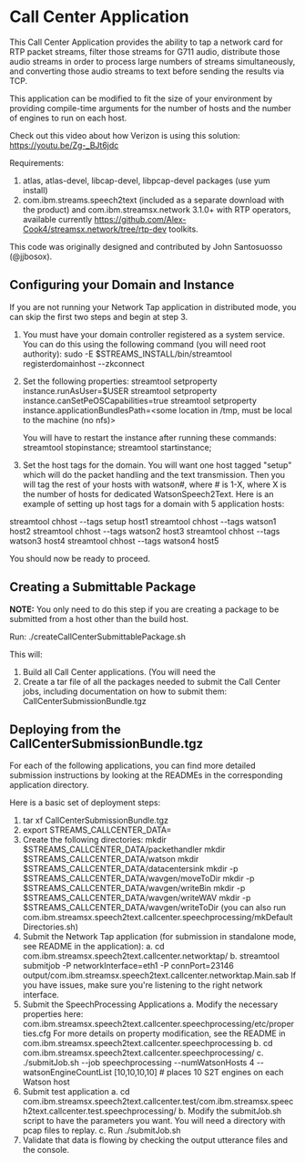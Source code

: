 # Call Center Application

This Call Center Application provides the ability to tap a network card for RTP packet 
streams, filter those streams for G711 audio, distribute those audio streams in order to process large
numbers of streams simultaneously, and converting those audio streams to text before sending
the results via TCP. 

This application can be modified to fit the size of your environment by providing compile-time 
arguments for the number of hosts and the number of engines to run on each host. 

Check out this video about how Verizon is using this solution: https://youtu.be/Zg-_BJt6jdc

Requirements:
1. atlas, atlas-devel, libcap-devel, libpcap-devel packages (use yum install)
2. com.ibm.streams.speech2text (included as a separate download with the product) and com.ibm.streamsx.network 3.1.0+ with RTP operators, 
available currently https://github.com/Alex-Cook4/streamsx.network/tree/rtp-dev toolkits. 

This code was originally designed and contributed by John Santosuosso (@jjbosox). 

## Configuring your Domain and Instance

If you are not running your Network Tap application in distributed mode, you can skip the first two steps and begin at step 3. 
1. You must have your domain controller registered as a system service. You can do this using the following command (you will need root authority): 
	sudo -E $STREAMS_INSTALL/bin/streamtool registerdomainhost --zkconnect <zk-connect-string>
2. Set the following properties: 
	streamtool setproperty instance.runAsUser=$USER
	streamtool setproperty instance.canSetPeOSCapabilities=true
	streamtool setproperty instance.applicationBundlesPath=<some location in /tmp, must be local to the machine (no nfs)> 
	
	You will have to restart the instance after running these commands: streamtool stopinstance; streamtool startinstance;
3. Set the host tags for the domain. You will want one host tagged "setup" which will do the packet handling and the text transmission. 
Then you will tag the rest of your hosts with watson#, where # is 1-X, where X is the number of hosts for dedicated WatsonSpeech2Text. 
Here is an example of setting up host tags for a domain with 5 application hosts: 

 streamtool chhost --tags setup host1
 streamtool chhost --tags watson1 host2
 streamtool chhost --tags watson2 host3
 streamtool chhost --tags watson3 host4
 streamtool chhost --tags watson4 host5

You should now be ready to proceed. 

## Creating a Submittable Package

**NOTE:** You only need to do this step if you are creating a package to be submitted from a host other than the build host. 

Run: ./createCallCenterSubmittablePackage.sh

This will: 
1. Build all Call Center applications. (You will need the 
2. Create a tar file of all the packages needed to submit the Call Center jobs, including documentation on how to submit them: CallCenterSubmissionBundle.tgz

## Deploying from the CallCenterSubmissionBundle.tgz

For each of the following applications, you can find more detailed submission instructions by looking at the READMEs in the 
corresponding application directory. 

Here is a basic set of deployment steps: 

1. tar xf CallCenterSubmissionBundle.tgz
1. export STREAMS_CALLCENTER_DATA=<location to write data to> 
1. Create the following directories: 
	mkdir $STREAMS_CALLCENTER_DATA/packethandler
	mkdir $STREAMS_CALLCENTER_DATA/watson
	mkdir $STREAMS_CALLCENTER_DATA/datacentersink
	mkdir -p $STREAMS_CALLCENTER_DATA/wavgen/moveToDir
	mkdir -p $STREAMS_CALLCENTER_DATA/wavgen/writeBin
	mkdir -p $STREAMS_CALLCENTER_DATA/wavgen/writeWAV
	mkdir -p $STREAMS_CALLCENTER_DATA/wavgen/writeToDir
	(you can also run com.ibm.streamsx.speech2text.callcenter.speechprocessing/mkDefaultDirectories.sh)
2. Submit the Network Tap application (for submission in standalone mode, see README in the application):
	a. cd com.ibm.streamsx.speech2text.callcenter.networktap/
	b. streamtool submitjob -P networkInterface=eth1 -P connPort=23146 output/com.ibm.streamsx.speech2text.callcenter.networktap.Main.sab
	If you have issues, make sure you're listening to the right network interface. 	 
3. Submit the SpeechProcessing Applications
	a. Modify the necessary properties here:  com.ibm.streamsx.speech2text.callcenter.speechprocessing/etc/properties.cfg 
	For more details on property modification, see the README in com.ibm.streamsx.speech2text.callcenter.speechprocessing
	b. cd com.ibm.streamsx.speech2text.callcenter.speechprocessing/
	c. ./submitJob.sh --job speechprocessing --numWatsonHosts 4 --watsonEngineCountList [10,10,10,10] # places 10 S2T engines on each Watson host
4. Submit test application
	a. cd com.ibm.streamsx.speech2text.callcenter.test/com.ibm.streamsx.speech2text.callcenter.test.speechprocessing/
	b. Modify the submitJob.sh script to have the parameters you want. You will need a directory with pcap files to replay. 
	c. Run ./submitJob.sh
5. Validate that data is flowing by checking the output utterance files and the console. 